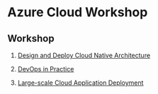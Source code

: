 # Azure Cloud Workshop

## Workshop

1. [Design and Deploy Cloud Native Architecture](./1_architecture/ws_overview.md)

2. [DevOps in Practice](./2_devops/ws_overview.md)

3. [Large-scale Cloud Application Deployment](./3_cloudapp/ws_overview.md)